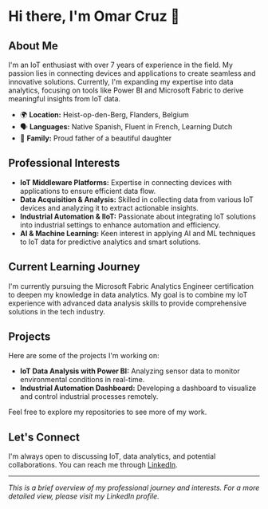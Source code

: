 # Hi there, I'm Omar Cruz 👋

## About Me

I'm an IoT enthusiast with over 7 years of experience in the field. My passion lies in connecting devices and applications to create seamless and innovative solutions. Currently, I'm expanding my expertise into data analytics, focusing on tools like Power BI and Microsoft Fabric to derive meaningful insights from IoT data.

- 🌍 **Location:** Heist-op-den-Berg, Flanders, Belgium
- 🗣️ **Languages:** Native Spanish, Fluent in French, Learning Dutch
- 👶 **Family:** Proud father of a beautiful daughter

## Professional Interests

- **IoT Middleware Platforms:** Expertise in connecting devices with applications to ensure efficient data flow.
- **Data Acquisition & Analysis:** Skilled in collecting data from various IoT devices and analyzing it to extract actionable insights.
- **Industrial Automation & IIoT:** Passionate about integrating IoT solutions into industrial settings to enhance automation and efficiency.
- **AI & Machine Learning:** Keen interest in applying AI and ML techniques to IoT data for predictive analytics and smart solutions.

## Current Learning Journey

I'm currently pursuing the Microsoft Fabric Analytics Engineer certification to deepen my knowledge in data analytics. My goal is to combine my IoT experience with advanced data analysis skills to provide comprehensive solutions in the tech industry.

## Projects

Here are some of the projects I'm working on:

- **IoT Data Analysis with Power BI:** Analyzing sensor data to monitor environmental conditions in real-time.
- **Industrial Automation Dashboard:** Developing a dashboard to visualize and control industrial processes remotely.

Feel free to explore my repositories to see more of my work.

## Let's Connect

I'm always open to discussing IoT, data analytics, and potential collaborations. You can reach me through [LinkedIn](https://www.linkedin.com/in/omarecd/).

---

*This is a brief overview of my professional journey and interests. For a more detailed view, please visit my LinkedIn profile.*
